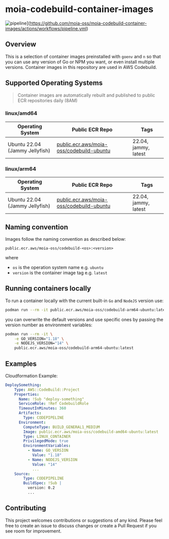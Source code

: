 # moia-codebuild-container-images

![pipeline](https://github.com/moia-oss/moia-codebuild-container-images/actions/workflows/pipeline.yml/badge.svg)](https://github.com/moia-oss/moia-codebuild-container-images/actions/workflows/pipeline.yml)


## Overview

This is a selection of container images preinstalled with `goenv` and `n` so that you can use any version of Go or NPM you want, or even install multiple versions. Container images in this repository are used in AWS Codebuild.

## Supported Operating Systems

> Container images are automatically rebuilt and published to public ECR repositories daily (8AM)


### linux/amd64

| Operating System             | Public ECR Repo                                                                                 | Tags             |
| ---------------------------- | ----------------------------------------------------------------------------------------------- | --------------------------- |
| Ubuntu 22.04 (Jammy Jellyfish)   | [public.ecr.aws/moia-oss/codebuild-ubuntu](https://gallery.ecr.aws/moia-oss/codebuild-ubuntu)           | 22.04, jammy, latest        |

### linux/arm64

| Operating System             | Public ECR Repo                                                                                 | Tags             |
| ---------------------------- | ----------------------------------------------------------------------------------------------- | --------------------------- |
| Ubuntu 22.04 (Jammy Jellyfish)   | [public.ecr.aws/moia-oss/codebuild-ubuntu](https://gallery.ecr.aws/moia-oss/codebuild-ubuntu)           | 22.04, jammy, latest        |

## Naming convention

Images follow the naming convention as described below:

`public.ecr.aws/moia-oss/codebuild-<os>:<version>`

where 
* `os` is the operation system name e.g. `ubuntu`
* `version` is the container image tag e.g. `latest`

## Running containers locally

To run a container locally with the current built-in `Go` and `NodeJS` version use:

```bash
podman run --rm -it public.ecr.aws/moia-oss/codebuild-arm64-ubuntu:latest
```

you can overwrite the default versions and use specific ones by passing the version number as environment variables:

```bash
podman run --rm -it \
    -e GO_VERSION="1.18" \
    -e NODEJS_VERSION="14" \
    public.ecr.aws/moia-oss/codebuild-arm64-ubuntu:latest
```

## Examples

Cloudformation Example:

```yaml
DeploySomething:
    Type: AWS::CodeBuild::Project
    Properties:
      Name: !Sub "deploy-something"
      ServiceRole: !Ref CodebuildRole
      TimeoutInMinutes: 360
      Artifacts:
        Type: CODEPIPELINE
      Environment:
        ComputeType: BUILD_GENERAL1_MEDIUM
        Image: public.ecr.aws/moia-oss/codebuild-amd64-ubuntu:latest
        Type: LINUX_CONTAINER
        PrivilegedMode: true
        EnvironmentVariables:
          - Name: GO_VERSION
            Value: "1.18"
          - Name: NODEJS_VERSION
            Value: "14"
            ...
    Source:
        Type: CODEPIPELINE
        BuildSpec: !Sub |
          version: 0.2
          ... 
```

## Contributing

This project welcomes contributions or suggestions of any kind. Please feel free to create an issue to discuss changes or create a Pull Request if you see room for improvement.
